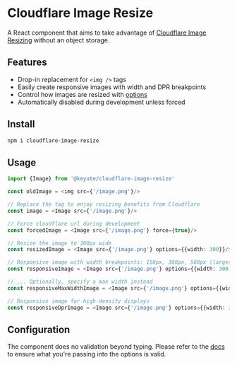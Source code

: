 # Cloudflare Image Resize

A React component that aims to take advantage
of [Cloudflare Image Resizing](https://developers.cloudflare.com/images/image-resizing/) without an object storage.

## Features

- Drop-in replacement for `<img />` tags
- Easily create responsive images with width and DPR breakpoints
- Control how images are resized
  with [options](https://developers.cloudflare.com/images/image-resizing/url-format/#options)
- Automatically disabled during development unless forced

## Install

```bash
npm i cloudflare-image-resize
```

## Usage

```typescript jsx
import {Image} from '@keyute/cloudflare-image-resize'

const oldImage = <img src={'/image.png'}/>

// Replace the tag to enjoy resizing benefits from Cloudflare
const image = <Image src={'/image.png'}/>

// Force cloudflare url during development
const forcedImage = <Image src={'/image.png'} force={true}/>

// Resize the image to 300px wide
const resizedImage = <Image src={'/image.png'} options={{width: 300}}/>

// Responsive image with width breakpoints: 150px, 300px, 500px (largest: max width)
const responsiveImage = <Image src={'/image.png'} options={{width: 300, widths: [150, 500]}}/>

// ... Optionally, specify a max width instead
const responsiveMaxWidthImage = <Image src={'/image.png'} options={{width: 300, widths: [150, 500], maxWidth: 400}}/>

// Responsive image for high-density displays
const responsiveDprImage = <Image src={'/image.png'} options={{width: 300, widths: [150, 500], dprs: [1, 2]}}/>
```

## Configuration

The component does no validation beyond typing. Please refer to
the [docs](https://developers.cloudflare.com/images/image-resizing/url-format/#options) to ensure what you're passing
into the options is valid.

